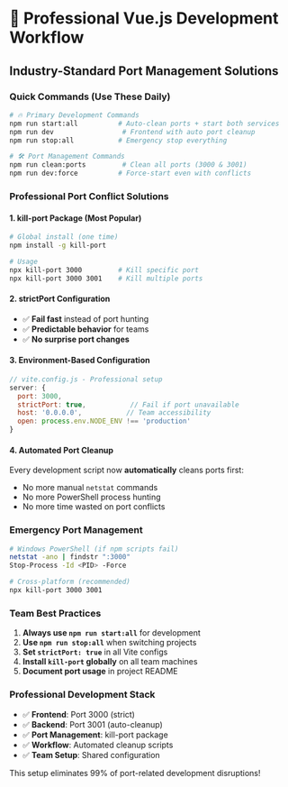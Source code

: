 # 🚀 Professional Vue.js Development Workflow

## Industry-Standard Port Management Solutions

### **Quick Commands (Use These Daily)**
```bash
# 🔥 Primary Development Commands
npm run start:all          # Auto-clean ports + start both services
npm run dev                 # Frontend with auto port cleanup
npm run stop:all           # Emergency stop everything

# 🛠️ Port Management Commands  
npm run clean:ports         # Clean all ports (3000 & 3001)
npm run dev:force          # Force-start even with conflicts
```

### **Professional Port Conflict Solutions**

#### **1. kill-port Package (Most Popular)**
```bash
# Global install (one time)
npm install -g kill-port

# Usage
npx kill-port 3000         # Kill specific port
npx kill-port 3000 3001    # Kill multiple ports
```

#### **2. strictPort Configuration**
- ✅ **Fail fast** instead of port hunting
- ✅ **Predictable behavior** for teams
- ✅ **No surprise port changes**

#### **3. Environment-Based Configuration**
```javascript
// vite.config.js - Professional setup
server: {
  port: 3000,
  strictPort: true,           // Fail if port unavailable
  host: '0.0.0.0',           // Team accessibility  
  open: process.env.NODE_ENV !== 'production'
}
```

#### **4. Automated Port Cleanup**
Every development script now **automatically** cleans ports first:
- No more manual `netstat` commands
- No more PowerShell process hunting
- No more time wasted on port conflicts

### **Emergency Port Management**
```bash
# Windows PowerShell (if npm scripts fail)
netstat -ano | findstr ":3000"
Stop-Process -Id <PID> -Force

# Cross-platform (recommended)
npx kill-port 3000 3001
```

### **Team Best Practices**
1. **Always use `npm run start:all`** for development
2. **Use `npm run stop:all`** when switching projects  
3. **Set `strictPort: true`** in all Vite configs
4. **Install `kill-port` globally** on all team machines
5. **Document port usage** in project README

### **Professional Development Stack**
- ✅ **Frontend**: Port 3000 (strict)
- ✅ **Backend**: Port 3001 (auto-cleanup)
- ✅ **Port Management**: kill-port package
- ✅ **Workflow**: Automated cleanup scripts
- ✅ **Team Setup**: Shared configuration

This setup eliminates 99% of port-related development disruptions! 